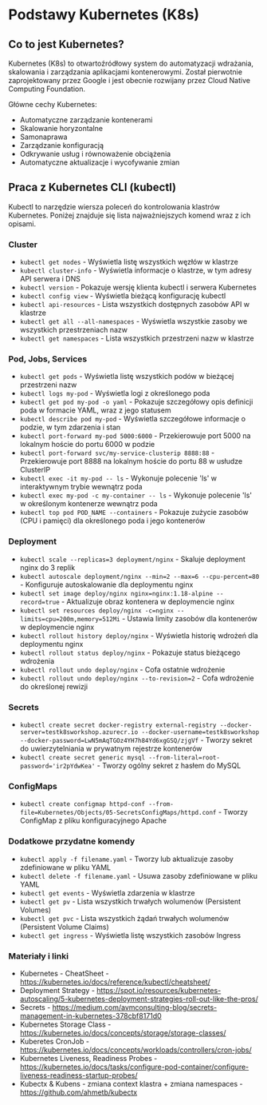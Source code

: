 # Podstawy Kubernetes (K8s)

## Co to jest Kubernetes?

Kubernetes (K8s) to otwartoźródłowy system do automatyzacji wdrażania, skalowania i zarządzania aplikacjami kontenerowymi. Został pierwotnie zaprojektowany przez Google i jest obecnie rozwijany przez Cloud Native Computing Foundation.

Główne cechy Kubernetes:
- Automatyczne zarządzanie kontenerami
- Skalowanie horyzontalne
- Samonaprawa
- Zarządzanie konfiguracją
- Odkrywanie usług i równoważenie obciążenia
- Automatyczne aktualizacje i wycofywanie zmian

## Praca z Kubernetes CLI (kubectl)

Kubectl to narzędzie wiersza poleceń do kontrolowania klastrów Kubernetes. Poniżej znajduje się lista najważniejszych komend wraz z ich opisami.

### Cluster

- `kubectl get nodes` - Wyświetla listę wszystkich węzłów w klastrze
- `kubectl cluster-info` - Wyświetla informacje o klastrze, w tym adresy API serwera i DNS
- `kubectl version` - Pokazuje wersję klienta kubectl i serwera Kubernetes
- `kubectl config view` - Wyświetla bieżącą konfigurację kubectl
- `kubectl api-resources` - Lista wszystkich dostępnych zasobów API w klastrze
- `kubectl get all --all-namespaces` - Wyświetla wszystkie zasoby we wszystkich przestrzeniach nazw
- `kubectl get namespaces` - Lista wszystkich przestrzeni nazw w klastrze

### Pod, Jobs, Services
- `kubectl get pods` - Wyświetla listę wszystkich podów w bieżącej przestrzeni nazw
- `kubectl logs my-pod` - Wyświetla logi z określonego poda
- `kubectl get pod my-pod -o yaml` - Pokazuje szczegółowy opis definicji poda w formacie YAML, wraz z jego statusem
- `kubectl describe pod my-pod` - Wyświetla szczegółowe informacje o podzie, w tym zdarzenia i stan
- `kubectl port-forward my-pod 5000:6000` - Przekierowuje port 5000 na lokalnym hoście do portu 6000 w podzie
- `kubectl port-forward svc/my-service-clusterip 8888:88` - Przekierowuje port 8888 na lokalnym hoście do portu 88 w usłudze ClusterIP
- `kubectl exec -it my-pod -- ls` - Wykonuje polecenie 'ls' w interaktywnym trybie wewnątrz poda
- `kubectl exec my-pod -c my-container -- ls` - Wykonuje polecenie 'ls' w określonym kontenerze wewnątrz poda
- `kubectl top pod POD_NAME --containers` - Pokazuje zużycie zasobów (CPU i pamięci) dla określonego poda i jego kontenerów

### Deployment
- `kubectl scale --replicas=3 deployment/nginx` - Skaluje deployment nginx do 3 replik
- `kubectl autoscale deployment/nginx --min=2 --max=6 --cpu-percent=80` - Konfiguruje autoskalowanie dla deploymentu nginx
- `kubectl set image deploy/nginx nginx=nginx:1.18-alpine --record=true` - Aktualizuje obraz kontenera w deploymencie nginx
- `kubectl set resources deploy/nginx -c=nginx --limits=cpu=200m,memory=512Mi` - Ustawia limity zasobów dla kontenerów w deploymencie nginx
- `kubectl rollout history deploy/nginx` - Wyświetla historię wdrożeń dla deploymentu nginx
- `kubectl rollout status deploy/nginx` - Pokazuje status bieżącego wdrożenia
- `kubectl rollout undo deploy/nginx` - Cofa ostatnie wdrożenie
- `kubectl rollout undo deploy/nginx --to-revision=2` - Cofa wdrożenie do określonej rewizji

### Secrets
- `kubectl create secret docker-registry external-registry --docker-server=testk8sworkshop.azurecr.io --docker-username=testk8sworkshop --docker-password=LwN5mAqTGOz4YH7h84Yd6xgGSQ/zjgVf` - Tworzy sekret do uwierzytelniania w prywatnym rejestrze kontenerów
- `kubectl create secret generic mysql --from-literal=root-password='ir2pYdwKea'` - Tworzy ogólny sekret z hasłem do MySQL

###  ConfigMaps
- `kubectl create configmap httpd-conf --from-file=Kubernetes/Objects/05-SecretsConfigMaps/httpd.conf` - Tworzy ConfigMap z pliku konfiguracyjnego Apache

### Dodatkowe przydatne komendy

- `kubectl apply -f filename.yaml` - Tworzy lub aktualizuje zasoby zdefiniowane w pliku YAML
- `kubectl delete -f filename.yaml` - Usuwa zasoby zdefiniowane w pliku YAML
- `kubectl get events` - Wyświetla zdarzenia w klastrze
- `kubectl get pv` - Lista wszystkich trwałych wolumenów (Persistent Volumes)
- `kubectl get pvc` - Lista wszystkich żądań trwałych wolumenów (Persistent Volume Claims)
- `kubectl get ingress` - Wyświetla listę wszystkich zasobów Ingress

### Materiały i linki

- Kubernetes - CheatSheet - https://kubernetes.io/docs/reference/kubectl/cheatsheet/
- Deployment Strategy - https://spot.io/resources/kubernetes-autoscaling/5-kubernetes-deployment-strategies-roll-out-like-the-pros/
- Secrets - https://medium.com/avmconsulting-blog/secrets-management-in-kubernetes-378cbf8171d0
- Kubernetes Storage Class - https://kubernetes.io/docs/concepts/storage/storage-classes/
- Kuberetes CronJob - https://kubernetes.io/docs/concepts/workloads/controllers/cron-jobs/
- Kubernetes Liveness, Readiness Probes - https://kubernetes.io/docs/tasks/configure-pod-container/configure-liveness-readiness-startup-probes/
- Kubectx & Kubens - zmiana context klastra + zmiana namespaces -  https://github.com/ahmetb/kubectx